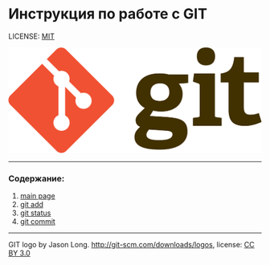 # **Инструкция по работе с GIT**

LICENSE: [MIT](license.md)

![git-logo](Git-logo.svg.png)

---
### Содержание:
1. [main page](readme.md)
2. [git add](add.md)
3. [git status](status.md)
4. [git commit](commit.md)



---

GIT logo by Jason Long. http://git-scm.com/downloads/logos,
license: [CC BY 3.0](.https://creativecommons.org/licenses/by/3.0/)